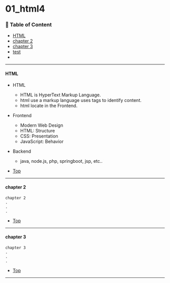

# 01_html4 

### 📜 Table of Content
* [HTML](#HTML)
* [chapter 2](#chapter-2)
* [chapter 3](#chapter-3)
* [test](test.md)
* 
----

#### HTML
* HTML
   * HTML is HyperText Markup Language. 
   * html use a markup language uses tags to identify content.
   * html locate in the Frontend.
   
* Frontend
   * Modern Web Design
   * HTML: Structure
   * CSS: Presentation
   * JavaScript: Behavior

* Backend
   * java, node.js, php, springboot, jsp, etc..

* [Top](#01_html4)

----

#### chapter 2

```
chapter 2
.
.
.
```

* [Top](#01_html4)
----


#### chapter 3

```
chapter 3
.
.
.
```

* [Top](#01_html4)

----


